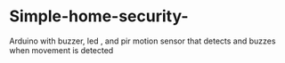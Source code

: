 # Simple-home-security-
Arduino with buzzer, led , and pir motion sensor that detects and buzzes when movement is detected 

